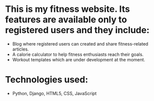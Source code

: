 # This is my  fitness website. Its features are available only to registered users and they include:
- Blog where registered users can created and share fitness-related articles.
- A calorie calculator to help fitness enthusiasts reach their goals.
- Workout templates which are under development at the moment.

# Technologies used:
- Python, Django, HTML5, CSS, JavaScript